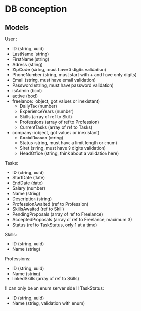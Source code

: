 # DB conception

## Models

User :
 - ID (string, uuid)
 - LastName (string)
 - FirstName (string)
 - Adress (string)
 - ZipCode (string, must have 5 digits validation)
 - PhoneNumber (string, must start with + and have only digits)
 - Email (string, must have email validation)
 - Password (string, must have password validation)
 - isAdmin (bool)
 - active (bool)
 - freelance: (object, got values or inexistant)
   - DailyTax (number)
   - ExperienceYears (number)
   - Skills (array of ref to Skill)
   - Professions (array of ref to Profession)
   - CurrentTasks (array of ref to Tasks) 
 - company: (object, got values or inexistant)
   - SocialReason (string)
   - Status (string, must have a limit length or enum)
   - Siret (string, must have 9 digits validation)
   - HeadOffice (string, think about a validation here)

Tasks:
 - ID (string, uuid)
 - StartDate (date)
 - EndDate (date)
 - Salary (number)
 - Name (string)
 - Description (string)
 - ProfessionAwaited (ref to Profession)
 - SkillsAwaited (ref to Skill)
 - PendingProposals (array of ref to Freelance)
 - AcceptedProposals (array of ref to Freelance, maximum 3)
 - Status (ref to TaskStatus, only 1 at a time)

Skills:
 - ID (string, uuid)
 - Name (string)

Professions:
 - ID (string, uuid)
 - Name (string)
 - linkedSkills (array of ref to Skills)

!! can only be an enum server side !!
TaskStatus:
 - ID (string, uuid)
 - Name (string, validation with enum)